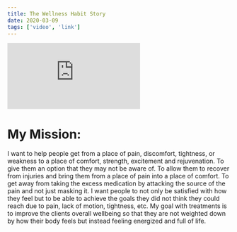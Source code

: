 ```yaml
---
title: The Wellness Habit Story
date: 2020-03-09
tags: ['video', 'link']
---
```


<Embed
  src="https://www.youtube.com/embed/URVxGd7MOx4"
/>
<h1> My Mission: </h1>
I want to help people get from a place of pain, discomfort, tightness, or weakness to a place of comfort, strength, excitement and rejuvenation. To give them an option that they may not be aware of. To allow them to recover from injuries and bring them from a place of pain into a place of comfort. To get away from taking the excess medication by attacking the source of the pain and not just masking it. I want people to not only be satisfied with how they feel but to be able to achieve the goals they did not think they could reach due to pain, lack of motion, tightness, etc. My goal with treatments is to improve the clients overall wellbeing so that they are not weighted down by how their body feels but instead feeling energized and full of life. 
